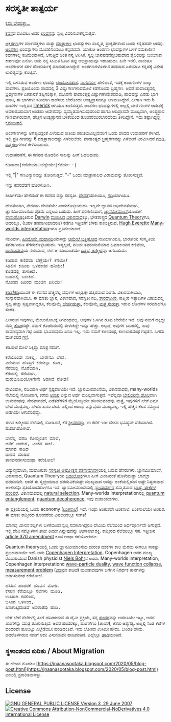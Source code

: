 # ಸರಸ್ವತೀ ತಾತ್ಪರ್ಯ

[ಕ್ಷಮೆ ಬೇಡುತ್ತಾ...](ಕ್ಷಮಾಪಣೆ.md)

[ಕವನ](ಸರಸ್ವತೀ.md)ದ ಮೊದಲು ಅದರ [ಛಂದಸ್ಸ](https://kn.wikipedia.org/wiki/ಛಂದಸ್ಸು)ನ್ನು ಸ್ವಲ್ಪ ವಿವರಿಸಬೇಕೆನ್ನಿಸುತ್ತದೆ.

[ಅಕ್ಷರಗಣ](https://kn.wikipedia.org/wiki/ಛಂದಸ್ಸು#ಅಕ್ಷರಗಣ)ಗಳ ವರ್ಣವತ್ತಗಳು ಮತ್ತು [ಮಾತ್ರಾಗಣ](https://kn.wikipedia.org/wiki/ಛಂದಸ್ಸು#ಮಾತ್ರಾಗಣ) ಛಂದಸ್ಸುಗಳು ಸಂಸ್ಕೃತ, ಪ್ರಾಕೃತಗಳಿಂದ ಬಂದು ಕನ್ನಡದವೇ ಆದವು.
[ಅಂಶಗಣ](https://kn.wikipedia.org/wiki/ಛಂದಸ್ಸು#ಅಂಶಗಣ) ಛಂದಸ್ಸುಗಳು ಮೊದಲಿನಿಂದಲೂ ಕನ್ನಡದವೇ.
ಯಾಕೋ ಅಂಶಗಣ ಛಂದಸ್ಸುಗಳ ಬಳಕೆ ಸಮಕಾಲೀನ ಕವನಗಳಲ್ಲಿ ಕಡಿಮೆಯಾಗಿದೆ, ಆಗುತ್ತಿದೆ ಅಂತ ನನ್ನ ಅನಿಸಿಕೆ.
ಸ್ವಲ್ಪ ಜಾನಪದವೆನ್ನಬಹುದಾದ ಶೈಲಿಯನ್ನು ಬಿಂಬಿಸುವ ಕಾರಣವೋ ಏನೋ.
ಅದು ನನ್ನ ಸೀಮಿತ ಓದಿನ ತಪ್ಪು ಅಭಿಪ್ರಾಯವೂ ಇರಬಹುದು.
ಏನೇ ಇರಲಿ, ನಾನಂತೂ ಅಂಶಗಣಗಳ ಸರಳ ಸೌಂದರ್ಯಕ್ಕೆ ಮಾರುಹೋಗಿದ್ದೇನೆ.
ಅಂಶಗಣಗಳೊಳಗಿನ ಹದವಾದ ಎಳೆಯಾಟ ಕನ್ನಡಕ್ಕೆ ವಿಶೇಷ ಲಾಲಿತ್ಯವನ್ನು ಕೊಟ್ಟಿದೆ.

ಇಲ್ಲಿ ಬಳಸಿರುವ ಅಂಶಗಣ ಛಂದಸ್ಸು [ಛಂದೋವತಂಸ](https://kn.wikipedia.org/wiki/ಕನ್ನಡ_ಛಂದಸ್ಸು#ಛಂದೋವತಂಸ).
[ನಾಗವರ್ಮ](https://kn.wikipedia.org/wiki/ನಾಗವರ್ಮ-೧) ಹೇಳಿದಂತೆ, ಇದಕ್ಕೆ ಅಂಶಗಣಗಳ ನಾಲ್ಕು ಪಾದಗಳು.
ಪ್ರತಿಯೊಂದು ಪಾದದಲ್ಲಿ 3 ವಿಷ್ಣುಗಣಗಳಾದಮೇಲೆ ಕಡೆಗೊಂದು ಬ್ರಹ್ಮಗಣ.
ಆದರೆ ಪಾದಾಂತ್ಯದಲ್ಲಿ ಬ್ರಹ್ಮಗಣಗಳ ಏಕತಾನತೆ ತಪ್ಪಿಸಲಿಕ್ಕಾಗಿ, ಮೂರನೇ ಪಾದಾಂತ್ಯಕ್ಕೆ ವಿಷ್ಣುಗಣಾದೇಶಮಾಡಿ, ಪಾದವನ್ನು ಎರಡು ಭಾಗ ಮಾಡಿ, ಈ ಭಾಗಗಳು ಸರಿಯಾಗಿ ಕಾಣಿಸಲು ಬೇರೊಂದು ಅಂತ್ಯಪ್ರಾಸವನ್ನೂ ಅಳವಡಿಸಿದ್ದೇನೆ.
ಹೀಗಾಗಿ ಇದು 5 ಪಾದಗಳ ಇಂಗ್ಲಿಷಿನ [limerick](https://en.wikipedia.org/wiki/Limerick_(poetry)) ಆಗಿಯೂ ಕಾಣಿಸುತ್ತದೆ.
ಅಂಶಗಣ ಛಂದಸ್ಸುಗಳಲ್ಲಿ ಅಲ್ಲಲ್ಲಿ ಬೇರೆ ಗಣಗಳ ಆದೇಶಕ್ಕೆ ಅವಕಾಶವಿರುವಾಗ ಅಂತಹಾ ಆದೇಶವನ್ನು ವ್ಯವಸ್ಥಿತವಾಗಿಸುವುದರಿಂದ ಹಾಗೂ ಆದಿಪ್ರಾಸವೇ ಮುಖ್ಯವಾಗಿ, ಅಂತ್ಯಪ್ರಾಸ ಗೌಣವಾಗಿರುವಾಗ, ಹೆಚ್ಚಿನ ಅಂತ್ಯಪ್ರಾಸದ ಬಳಕೆಯಿಂದ ತೊಂದರೆಯಿರಲಾರದೆಂದು ತಿಳಿದಿದ್ದೇನೆ.
ಇದು ತಪ್ಪಾಗಿದ್ದಲ್ಲಿ [ಕ್ಷಮೆಯಿರಲಿ](ಕ್ಷಮಾಪಣೆ.md).

ಅಂಶಗಣಗಳನ್ನು ಅಗತ್ಯವಿದ್ದಂತೆ ಎಳೆಯುವ ರೀತಿಯ ಪರಿಚಯವಿಲ್ಲದವರಿಗೆ ಒಂದು ಪಾದದ ಉದಾಹರಣೆ ಕೆಳಗಿದೆ.
ಇಲ್ಲಿ ಪ್ರತಿ ಗಣವನ್ನು 6 ಮಾತ್ರಾಕಾಲದಷ್ಟು ಎಳೆಯಬೇಕು.
ಪಾದಾಂತ್ಯದ ಬ್ರಹ್ಮಗಣವನ್ನು ಎಳೆಯದೆ ವಿರಮಿಸಿದರೆ [ಮುಡಿ, ಪದ್ಮಗಣ](https://kn.wikipedia.org/wiki/ಕನ್ನಡ_ಛಂದಸ್ಸು)ಗಳಂತೆ ಕೇಳಿಸಬಹುದು.

ಉದಾಹರಣೆಗೆ, ಈ ಕವನದ ಮೊದಲಿನ ಸಾಲನ್ನು ಹೀಗೆ ಓದಬಹುದು.

<pre>
ಕಡಿದಾದಾ|ಕಣಿವೇಯಾ|ಬೆಣ್ಣೇಯೇ|ಕೆನೆಯೇ--|
</pre>

ಇಲ್ಲಿ "|" ಗಣವಿನ್ಯಾಸವನ್ನು ತೋರಿಸುತ್ತದೆ. "-" ಒಂದು ಮಾತ್ರಾಕಾಲದ ವಿರಾಮವನ್ನು ತೋರಿಸುತ್ತದೆ.

ಇನ್ನು ಕವನದೆಡೆಗೆ ಹೊರಳೋಣ.

ಶೀರ್ಷಿಕೆಯೇ ಹೇಳಿದಂತೆ ಈ ಕವನದ ವಸ್ತು ಸರಸ್ವತೀ.
[ದೇವತೆ](https://kn.wikipedia.org/wiki/ಸರಸ್ವತಿ)ಯಾಗಿಯೂ, [ನದಿ](https://kn.wikipedia.org/wiki/ಸರಸ್ವತಿ_ನದಿ)ಯಾಗಿಯೂ. 

ದೇವತೆಯಾಗಿ, ನೇರವಾಗಿ ದೇವತೆಯೇ ಎಂದುಕೊಳ್ಳಬಹುದು.
ಇಲ್ಲವೇ ಜ್ಞಾನದ ಅಧಿದೇವತೆಯಾಗಿ, ಜ್ಞಾನಮೀಮಾಂಸೆಯ ಪ್ರತಿಮೆ ಎನ್ನಲೂ ಬಹುದು.
ಹೀಗೆ ಪರಿಗಣಿಸಿದಾಗ, [ಜ್ಞಾನಮೀಮಾಂಸೆ](https://www.routledge.com/The-Two-Fundamental-Problems-of-the-Theory-of-Knowledge/Popper-Hansen/p/book/9780415610223)ಯೊಂದಿಗೆ [ಹಾಸುಹೊಕ್ಕಂ](https://en.wikipedia.org/wiki/The_Fabric_of_Reality)ತಿರುವ [Darwin](https://en.wikipedia.org/wiki/Charles_Darwin) [ಮಂಡಿಸಿದ](https://en.wikipedia.org/wiki/On_the_Origin_of_Species) [ವಿಕಾಸವಾದ](https://en.wikipedia.org/wiki/The_Selfish_Gene)ಕ್ಕೂ, ಭೌತಶಾಸ್ತ್ರದ [Quantum Theory](https://en.wikipedia.org/wiki/Quantum_mechanics)ಗೂ, ಅದರಲ್ಲೂ, (ಬಹಳ ತಡವಾಗಿಯಾದರೂ) ಕಡೆಗೂ ಇತ್ತೀಚೆಗೆ ಬೆಳಕು ಕಾಣುತ್ತಿರುವ, [Hugh Everett](https://en.wikipedia.org/wiki/Hugh_Everett_III)ನ [Many-worlds interpretation](https://en.wikipedia.org/wiki/Many-worlds_interpretation)ಇಗೂ ಪ್ರತಿಮೆಯಾಗಿದೆ.

ನದಿಯಾಗಿ, [ಹಿಂದೊಮ್ಮೆ ಮಹಾನದಿ](http://www.episodes.org/journal/download_pdf.php?doi=10.18814/epiiugs/2020/020034&ved=2ahUKEwjR0tXs3K_pAhV0wzgGHQ36BM0QFjANegQIARAB&usg=AOvVaw0_nw2tfLP3Yt1K9NloqVm2)ಯಾಗಿದ್ದು [ಆಮೇಲೆ ಬತ್ತಿಹೋದ](https://www.nature.com/articles/s41598-017-05745-8) ನದಿಯಾಗಿಯೂ, ಭಾರತೀಯ ಸಂಸ್ಕೃತಿಯ ತವರಾಗಿಯೂ ತೆಗೆದುಕೊಳ್ಳಬಹುದು.
ಇಷ್ಟಲ್ಲದೆ, ನದಿಯ ತವರುಮನೆಯಾದ ಹಿಮಾಲಯದ ಕಣಿವೆಯ, [ಶಾರದಾದೇವಿ](https://greenmesg.org/stotras/saraswati/namaste_sharade_devi.php)ಯ ನೆಲೆಯಾದ, ಈಗ ಆ ನದಿಯಂತೆಯೇ [ಬತ್ತಿದ, ಕಾಶ್ಮೀರ](https://en.wikipedia.org/wiki/Sharada_Peeth)ವೂ ಆಗಬಹುದು.

<pre>
ಕಡಿದಾದ ಕಣಿವೆಯ ಬೆಣ್ಣೆಯೇ? ಕೆನೆಯೇ!
ಸಿಡಿಲಿನ ಕುಡಿಯ ಒಳನಂಜಿನ ಹನಿಯೇ!
ಕೊಡದಲ್ಲಿ ತುಳುಕಿದೆ.
ಬುಡದಲ್ಲಿ ಬಳುಕಿದೆ.
ನೋಡದ ಶಿಖರದ ಮಂಜಿನ ಖನಿಯೇ!
</pre>

[ಕಡಿತ/ಕಡಿ](https://kn.wiktionary.org/wiki/ಕಡಿ)ಯುವಿಕೆ ಈ ಕವನದ ಹೆಚ್ಚಿನೆಲ್ಲ ವಸ್ತುಗಳ ಅಸ್ತಿತ್ವಕ್ಕೇ ಹತ್ತಿರವಾದ ಸಂಗತಿ.
ವಿಕಾರವಾಗಿಯೂ, ಸಂಸ್ಕಾರವಾಗಿಯೂ.
ಈ ಮಾತು ಜ್ಞಾನ, ವಿಕಾಸವಾದ, ಸರಸ್ವತೀ ನದಿ, [ಶಾರದಾಪೀಠ](https://en.wikipedia.org/wiki/Sharada_Peeth), ಕಾಶ್ಮೀರ ಇತ್ಯಾದಿಗಳ ವಿಷಯದಲ್ಲಿ ಸ್ವಲ್ಪ ಹೆಚ್ಚು ಸ್ಪಷ್ಟವಾಗಿದ್ದರೂ, ಕೆಲವೊಮ್ಮೆ [ಬೇರ್ಪಡುತ್ತಾ](https://en.wikipedia.org/wiki/Quantum_entanglement), ಕೆಲವೊಮ್ಮೆ [ಮತ್ತೆ ಸೇರುತ್ತಾ](https://physicsworld.com/a/quantum-interference-the-movie/) ಇರುವ ಲೋಕಗಳ ಸರಮಾಲೆಗೂ ಸಂಗತ.

ಹೀಗಿರುವ ಇವುಗಳು, ಮೇಲುನೋಟಕ್ಕೆ ಸಿಗವಂಥವಲ್ಲ.
ಅವುಗಳ ಒಳಗಿನ ರೂಪ ಬೇರೆಯೇ ಇದೆ.
ಅವು ನಮಗೆ ದಕ್ಕಿದ್ದು ನಮ್ಮ [*ಕೊಡ*](https://kn.wiktionary.org/wiki/ಕೊಡ)ದಷ್ಟೇ.
ನಮಗೆ *ಕೊಡ*ದಿರುವಲ್ಲಿ ತುಳುಕಿದ್ದೇ ಇನ್ನೂ ಹೆಚ್ಚು.
ಅಲ್ಲದೆ, ಅವುಗಳ *ಬುಡ*ದಲ್ಲಿ, ನಾವು ಸಾಮಾನ್ಯವಾಗಿ ಗಟ್ಟಿ ಎಂದು ಭಾವಿಸುವುದು ಏನೂ ಇಲ್ಲ.
ಇದು ನಮಗೆ ಕಾಣದಂಥ, ಕಾಣಲಾರದಂಥ ಗಟ್ಟಿತನ.
*ಬಗೆ*ದು ಮುಗಿಯದ [ಗಣಿ](https://kn.wiktionary.org/wiki/ಖನಿ).

*ಕಡಿದಾದ* ಮೇಲೆ ಸಿಕ್ಕಿದ್ದು ಮಾತ್ರ ನಮಗೆ.

<pre>
ಕರೆಯೊಂದೇ ಸಾಕಲ್ಲ, ಬೇರೇನೂ ಬೇಡ.
ಎರೆಯುವ ಹೊತ್ತಿಗೆ ಕರದಲ್ಲೂ ಕೂಡ,
ನೆರೆಯಲ್ಲಿ ನೊರೆಯಾಗಿ,
ಕೆರೆಯಲ್ಲಿ ಸೆರೆಯಾಗಿ,
ಮರುಭೂಮಿಯೊಳಗೇನೇ ಅಡಗಿದೆ ನೋಡ!
</pre>

ದೇವಿಯಾಗಿ, ನದಿಯಾಗಿ ಅರ್ಥ ಸ್ಪಷ್ಟವಾಗಿಯೇ ಇದೆ.
ಜ್ಞಾನಮೀಮಾಂಸೆಯ, ವಿಕಾಸವಾದದ, many-worlds ನೆಲೆಯಲ್ಲಿ ನೋಡಿದಾಗ, *ಕರೆ*ಯ [ಅಂಚು](https://kn.wiktionary.org/wiki/ಕರೆ) ಎನ್ನುವ ಅರ್ಥ ಮುಖ್ಯವಾಗುತ್ತದೆ.
ಇವೆಲ್ಲವೂ [ಬೇಲಿಯನ್ನೇ ಹೊಲ](ಜ್ಞಾನಸೂತಕ.md)ವಾಗಿ ಉಳುವಂಥವು.
ನೇರವಾಗಿರದೆ, ಎಡೆತಡೆಗಳಿಗೆ ಮೈಯೊಡ್ಡಿಯೇ ಹರಿಯುವಂಥವು.
ಮತ್ತೆ, ಇವುಗಳಿಗೆ *ಬೇರೆ ಏನೂ* ಬೇಡ ಮಾತ್ರವಲ್ಲ. *ಬೇರೂ ಏನೂ* ಬೇಡ.
ಎಲ್ಲಿಂದ ಆರಂಭ ಎನ್ನುವುದು ಮುಖ್ಯವಲ್ಲ.
ಇಲ್ಲಿ ಹೆಚ್ಚಿನ ಕೆಲಸ ನಮ್ಮಿಂದ ಅಡಗಿಯೇ ಆಗುವಂಥದ್ದು.

ಈಗಿನ ಕಾಶ್ಮೀರದ ನೆಲೆಯಲ್ಲಿ ನೋಡಿದರೆ, ಕೆರೆ [ಶ್ರೀನಗರದ್ದು](https://en.wikipedia.org/wiki/Dal_Lake).
ಈ ಕೆರೆಗೆ ಇಡೀ ದೇಶದ ಭವಿಷ್ಯವೇ ಸೆರೆಯಾಗಿದೆ.
ಹುದುಗಿಹೋಗಿದೆ.

<pre>
ಬಾನೆಲ್ಲ ಹರಡಿ ಕೋಲ್ಮಿಂಚಿನ ಮಾಲೆ,
ಆನೆಗೆ ಅಂಕುಶ, ಟಂಕದ ಸಾಲೆ.
ಮಾನವ ಕಾಡಿದ
ದಾನವ ಮಾಡಿದ
ತಾನವನಡಗಿಸುವಂಥಾ ಕರೆಯೋಲೆ!
</pre>

ವಿದ್ಯುನ್ಮಮಾಲಾ, ಮಹಾಂಕುಶಾ [ಸರಸ್ವತೀ ಅಷ್ಟೋತ್ತರ ಶತನಾಮಾವಳಿ](https://vignanam.org/mobile/kannada/Saraswati_Ashtottara_Sata_Namavali_Kannada.htm)ಯಲ್ಲಿ ಬರುವ ಹೆಸರುಗಳು.
ಜ್ಞಾನಮೀಮಾಂಸೆ, ವಿಕಾಸವಾದ, Quantum Theoryಯ [ಬಹುಲೋಕ](https://en.wikipedia.org/wiki/Many-worlds_interpretation)ಗಳೂ ಹೀಗೆ ಮಿಂಚಿನಂತೆ ಹೊಳೆಯುತ್ತಾ *ಬಾನೆಲ್ಲಾ* ಹರಡುವವೇ.
ಆದರೆ ಈ ಸ್ವಚ್ಛಂದವಾದ ಹರಡುವಿಕೆಯಷ್ಟೇ ಮುಖ್ಯವಾದ ಅದನ್ನು ಅಂಕೆಯಲ್ಲಿಡುವ ಅಷ್ಟೇ ನಿಷ್ಠುರವಾದ *ಅಂಕುಶ*ವೂ ಪ್ರತಿಯೊಂದರೊಳಗೂ ಇದೆ.
ಜ್ಞಾನಮೀಮಾಂಸೆಯಲ್ಲಿ [ನ್ಯಾಯದರ್ಶನ](https://kn.wikipedia.org/wiki/ನ್ಯಾಯ_ದರ್ಶನ) ಸಮ್ಮತವಾದ [ಭಾಷ್ಯೆ, ಟೀಕೆಗಳ ಪರಂಪರೆ](http://cw.routledge.com/textbooks/popper/works/conjectures.html).
ವಿಕಾಸವಾದದಲ್ಲಿ [natural selection](https://en.wikipedia.org/wiki/Natural_selection).
Many-worlds interpretationನಲ್ಲಿ [quantum entanglement](https://en.wikipedia.org/wiki/Quantum_entanglement), [quantum decoherence](https://en.wikipedia.org/wiki/Quantum_decoherence).
ಇವು ಮಹಾಂಕುಶಗಳು.

ಈ ಪ್ರಕ್ರಿಯೆಯಲ್ಲಿ ಒಂದು economy ([ಟಂಕಸಾಲೆ](https://kn.wiktionary.org/wiki/ಟಂಕಸಾಲೆ)) ಇದೆ.
ಇಂಥಾ ಅಂಕುಶವೇ ಟಂಕಸಾಲೆ.
ಟಂಕಸಾಲೆಯೇ ಅಂಕುಶ.
ಈ ಮಾತು ಕಾಶ್ಮೀರದ ತೊಂದರೆಯ ವಿಷಯದಲ್ಲೂ ಸಂಗತ!

*ಮಾನವ, ದಾನವ* ಶಬ್ದಗಳು ಬಳಕೆಯಿಂದ ಸ್ವಲ್ಪ ಸವಕಲಾಗಿದ್ದರೂ ದೇವಿಯ ನೆಲೆಯಿಂದ ಅರ್ಥಪೂರ್ಣವೇ ಆಗುತ್ತವೆ.
ಇಲ್ಲಿ ದೇವಿ ನಮ್ಮೊಳಗಿನ *ತಾನು ಅವನು* ಎನ್ನುವುದನ್ನು *ಅಡಗಿಸುವ* ಶಕ್ತಿ.
ಕಾಶ್ಮೀರದ ನೆಲೆಯಲ್ಲೂ ಸಹ.
ಇತ್ತೀಚಿನ [article 370 amendment](https://en.wikipedia.org/wiki/Revocation_of_the_special_status_of_Jammu_and_Kashmir) ಕೂಡ ಅಂಥಾ ಕರೆಯೋಲೆಯೇ.

Quantum theoryಯಲ್ಲಿ ಒಂದು ಜ್ಞಾನಮೀಮಾಂಸೆಯ ದುರಂತ ದಶಕಗಳ ಕಾಲ ಮೆರೆದು ಈಗಲೂ ಸಾಕಷ್ಟು ಪ್ರಬಲವಾಗಿಯೇ ಇದೆ.
ಅದು [Copenhagen Interpretation](https://en.wikipedia.org/wiki/Copenhagen_interpretation).
Copenhagen ಅದರ ಮುಖ್ಯ ರೂವಾರಿಯಾದ Danish physicist [Niels Bohr](https://en.wikipedia.org/wiki/Niels_Bohr)ನ ಊರು.
Many-worlds interpretation, Copenhagen interpretationನ [wave-particle duality](https://en.wikipedia.org/wiki/Wave%25E2%2580%2593particle_duality), [wave function collapse](https://en.wikipedia.org/wiki/Wave_function_collapse), [measurement problem](https://en.wikipedia.org/wiki/Measurement_problem) (*[ಮಾನ](https://kn.wiktionary.org/wiki/ಮಾನ)ವ ಕಾಡಿದ*) ಮುಂತಾದವುಗಳ ಬಗೆಗಿನ ನಿರರ್ಥಕ ತಾನಗಳನ್ನು ಅಡಗಿಸುವಂಥ ಕರೆಯೋಲೆ.

<pre>
ಹಸಿರಿನ ಹಂದರಕೆ ಹೂವಿನ ಮೋಡಿ.
ಕೆಸರಿನ ಕೆರೆಯಲ್ಲೂ ಸೆಲೆಗಳು ಮೂಡಿ,
ಉಸಿರಾಗಿ ಕಡಲಿಂದ,
ಬಸಿರಿನ ಒಳಗಿಂದ,
ಪಿಸುಗುಟ್ಟಿದಂತಿದೆ ಅಸರಂತವು ಹಾಡಿ.
</pre>

ಬೇರೆ ಬೇರೆ ನೆಲೆಗಳಲ್ಲಿ ಹೀಗೆ *ಹಸಿರಾ*ಗಿರುವ ಈ ದೈವೀ ಪ್ರಕ್ರಿಯೆ, ತನ್ನ [ಹಂದರ](https://kn.wiktionary.org/wiki/ಹಂದರ)ವನ್ನು ಅಡಗಿಸಿಯೇ ಇಟ್ಟು, ಅದರ *ಹೂ*ಗಳನ್ನು ಮಾತ್ರ ತೋರಿಸುತ್ತಿದೆ.
ಅದರ ಹಂದರಕ್ಕೂ, ಹೂಗಳಿಗೂ (*ತಾವರೆ*), *ಕೆಸರು* ಅತ್ಯಗತ್ಯ.
ಅಲ್ಲಲ್ಲಿ ನಿಂತ *ಕೆರೆ*ಗಳ ಹಂದರವೇ ಹೂಬಿಟ್ಟು ಎಲ್ಲೆಡೆಯೂ ಹರಡಿದಂತಿವೆ.
ಇದು ಲೋಕದ *ಉಸಿರೂ* ಹೌದು. *ಬಸಿರೂ* ಹೌದು.
ಅದರೊಳಗಿರುವ ನಮಗೆ ಅದು *ಪಿಸು*ನುಡಿದು ಹಾಡಿದಂತಿದೆ. ಎಲ್ಲೆಲ್ಲೂ [*ಹಾಡಿ*](https://kn.wiktionary.org/wiki/ಹಾಡಿ)ಯಂತಿದೆ. 

## ಸ್ಥಳಾಂತರದ ಕುರಿತು / About Migration

ಈ ಲೇಖನ ಮೊದಲು [https://jnaanasootaka.blogspot.com/2020/05/blog-post.html](https://jnaanasootaka.blogspot.com/2020/05/blog-post.html) ಎಂಬಲ್ಲಿ ಪ್ರಕಾಶಿತವಾಗಿತ್ತು.

## License

[![GNU GENERAL PUBLIC LICENSE Version 3, 29 June 2007](https://www.gnu.org/graphics/gplv3-127x51.png) ![Creative Commons Attribution-NonCommercial-NoDerivatives 4.0 International License](https://i.creativecommons.org/l/by-nc-nd/4.0/88x31.png)](../README.md#ಪರವಾನಗಿ--license)
